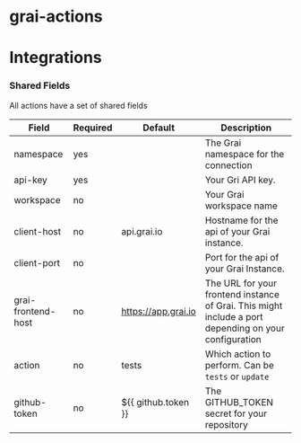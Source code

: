 # grai-actions


# Integrations

### Shared Fields

All actions have a set of shared fields

| Field              | Required | Default             | Description                                                                                           |
|--------------------|----------|---------------------|-------------------------------------------------------------------------------------------------------|
| namespace          | yes      |                     | The Grai namespace for the connection                                                                 |
| api-key            | yes      |                     | Your Gri API key.                                                                                     |
| workspace          | no       |                     | Your Grai workspace name                                                                              |
| client-host        | no       | api.grai.io         | Hostname for the api of your Grai instance.                                                           |
| client-port        | no       |                     | Port for the api of your Grai Instance.                                                               |
| grai-frontend-host | no       | https://app.grai.io | The URL for your frontend instance of Grai. This might include a port depending on your configuration |
| action             | no       | tests               | Which action to perform. Can be `tests` or `update`                                                   |
| github-token       | no       | ${{ github.token }} | The GITHUB_TOKEN secret for your repository                                                           |

